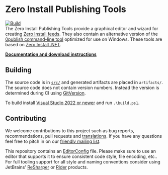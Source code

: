 # Zero Install Publishing Tools

[![Build](https://github.com/0install/0publish-win/workflows/Build/badge.svg?branch=master)](https://github.com/0install/0publish-win/actions?query=workflow%3ABuild)  
The Zero Install Publishing Tools provide a graphical editor and wizard for creating [Zero Install feeds](https://docs.0install.net/packaging/). They also contain an alternative version of the [0publish command-line tool](https://docs.0install.net/tools/0publish/) optimized for use on Windows. These tools are based on [Zero Install .NET](https://github.com/0install/0install-dotnet).

**[Documentation and download instructions](https://docs.0install.net/tools/0publish-win/)**

## Building

The source code is in [`src/`](src/) and generated artifacts are placed in `artifacts/`.  
The source code does not contain version numbers. Instead the version is determined during CI using [GitVersion](https://gitversion.net/).

To build install [Visual Studio 2022 or newer](https://www.visualstudio.com/downloads/) and run `.\build.ps1`.  

## Contributing

We welcome contributions to this project such as bug reports, recommendations, pull requests and [translations](https://www.transifex.com/eicher/0install-win/). If you have any questions feel free to pitch in on our [friendly mailing list](https://0install.net/support.html#lists).

This repository contains an [EditorConfig](http://editorconfig.org/) file. Please make sure to use an editor that supports it to ensure consistent code style, file encoding, etc.. For full tooling support for all style and naming conventions consider using JetBrains' [ReSharper](https://www.jetbrains.com/resharper/) or [Rider](https://www.jetbrains.com/rider/) products.
